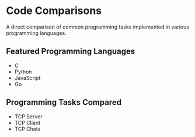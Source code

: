# Code Comparisons
A direct comparison of common programming tasks implemented in various programming languages.

## Featured Programming Languages
- C
- Python
- JavaScript
- Go

## Programming Tasks Compared
- TCP Server
- TCP Client
- TCP Chats

